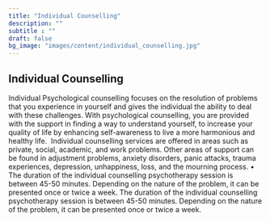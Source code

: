```yaml
---
title: "Individual Counselling"
description: ""
subtitle : ""
draft: false
bg_image: "images/content/individual_counselling.jpg"
---
```


## Individual Counselling ##

  Individual Psychological counselling focuses on the resolution of problems that you experience in yourself and gives the individual the ability to deal with these challenges. With psychological counselling, you are provided with the support in finding a way to understand yourself, to increase your quality of life by enhancing self-awareness to live a more harmonious and healthy life. 
  Individual counselling services are offered in areas such as private, social, academic, and work problems. Other areas of support can be found in adjustment problems, anxiety disorders, panic attacks, trauma experiences, depression, unhappiness, loss, and the mourning process. • The duration of the individual counselling psychotherapy session is between 45-50 minutes. Depending on the nature of the problem, it can be presented once or twice a week. 
  The duration of the individual counselling psychotherapy session is between 45-50 minutes. Depending on the nature of the problem, it can be presented once or twice a week. 


